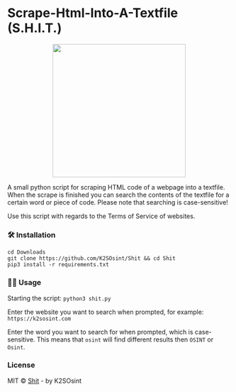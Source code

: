 # Scrape-Html-Into-A-Textfile (S.H.I.T.)

<p align="center">
<img src="https://k2sosint.com/images/ShiPo1.png" width="300">
</p>

A small python script for scraping HTML code of a webpage into a textfile.
When the scrape is finished you can search the contents of the textfile for a certain word or piece of code.
Please note that searching is case-sensitive!

Use this script with regards to the Terms of Service of websites.

### 🛠️ Installation

```
cd Downloads
git clone https://github.com/K2SOsint/Shit && cd Shit
pip3 install -r requirements.txt
```
### 👨‍💻 Usage
Starting the script: ```python3 shit.py```

Enter the website you want to search when prompted, for example: ```https://k2sosint.com```

Enter the word you want to search for when prompted, which is case-sensitive.
This means that ```osint``` will find different results then ```OSINT``` or ```Osint```.

### License

MIT © [Shit](https://github.com/k2sosint/Shit) - by K2SOsint
